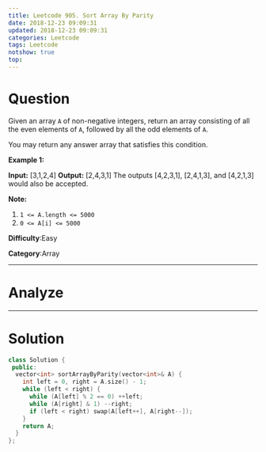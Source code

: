 ```yaml
---
title: Leetcode 905. Sort Array By Parity
date: 2018-12-23 09:09:31
updated: 2018-12-23 09:09:31
categories: Leetcode
tags: Leetcode
notshow: true
top:
---
```


# Question

Given an array  `A`  of non-negative integers, return an array consisting of all the even elements of  `A`, followed by all the odd elements of  `A`.

You may return any answer array that satisfies this condition.

**Example 1:**

**Input:** [3,1,2,4]
**Output:** [2,4,3,1]
The outputs [4,2,3,1], [2,4,1,3], and [4,2,1,3] would also be accepted.

**Note:**

1. `1 <= A.length <= 5000`
2. `0 <= A[i] <= 5000`

**Difficulty**:Easy

**Category**:Array

<!-- more -->

------------

# Analyze

------------

# Solution

```cpp
class Solution {
 public:
  vector<int> sortArrayByParity(vector<int>& A) {
    int left = 0, right = A.size() - 1;
    while (left < right) {
      while (A[left] % 2 == 0) ++left;
      while (A[right] & 1) --right;
      if (left < right) swap(A[left++], A[right--]);
    }
    return A;
  }
};
```